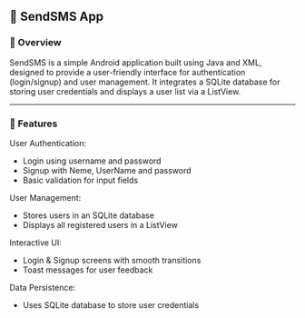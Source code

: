 ## 📱 SendSMS App
### 📌 Overview
SendSMS is a simple Android application built using Java and XML, designed to provide a user-friendly interface for authentication (login/signup) and user management. It integrates a SQLite database for storing user credentials and displays a user list via a ListView.

--- 
### 🚀 Features
User Authentication:
* Login using username and password
* Signup with Neme, UserName and password
* Basic validation for input fields

User Management:
* Stores users in an SQLite database
* Displays all registered users in a ListView

Interactive UI:
* Login & Signup screens with smooth transitions
* Toast messages for user feedback

Data Persistence:
* Uses SQLite database to store user credentials

